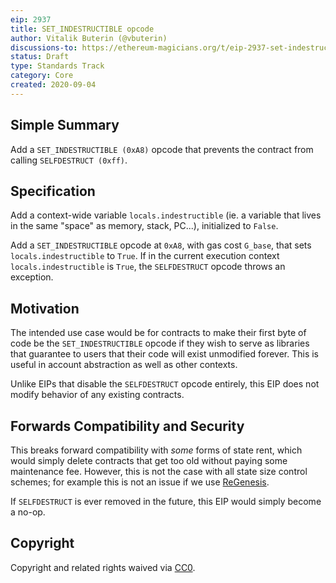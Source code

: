 ```yaml
---
eip: 2937
title: SET_INDESTRUCTIBLE opcode
author: Vitalik Buterin (@vbuterin)
discussions-to: https://ethereum-magicians.org/t/eip-2937-set-indestructible/4571
status: Draft
type: Standards Track
category: Core
created: 2020-09-04
---
```


## Simple Summary

Add a `SET_INDESTRUCTIBLE (0xA8)` opcode that prevents the contract from calling `SELFDESTRUCT (0xff)`.

## Specification

Add a context-wide variable `locals.indestructible` (ie. a variable that lives in the same "space" as memory, stack, PC...), initialized to `False`.

Add a `SET_INDESTRUCTIBLE` opcode at `0xA8`, with gas cost `G_base`, that sets `locals.indestructible` to `True`. If in the current execution context `locals.indestructible` is `True`, the `SELFDESTRUCT` opcode throws an exception.

## Motivation

The intended use case would be for contracts to make their first byte of code be the `SET_INDESTRUCTIBLE` opcode if they wish to serve as libraries that guarantee to users that their code will exist unmodified forever. This is useful in account abstraction as well as other contexts.

Unlike EIPs that disable the `SELFDESTRUCT` opcode entirely, this EIP does not modify behavior of any existing contracts.

## Forwards Compatibility and Security

This breaks forward compatibility with _some_ forms of state rent, which would simply delete contracts that get too old without paying some maintenance fee. However, this is not the case with all state size control schemes; for example this is not an issue if we use [ReGenesis](https://ledgerwatch.github.io/regenesis_plan.html).

If `SELFDESTRUCT` is ever removed in the future, this EIP would simply become a no-op.

## Copyright
Copyright and related rights waived via [CC0](https://creativecommons.org/publicdomain/zero/1.0/).
